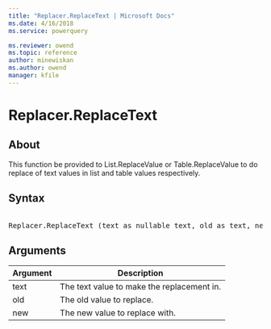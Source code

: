 ```yaml
---
title: "Replacer.ReplaceText | Microsoft Docs"
ms.date: 4/16/2018
ms.service: powerquery

ms.reviewer: owend
ms.topic: reference
author: minewiskan
ms.author: owend
manager: kfile
---
```

# Replacer.ReplaceText

  
## About  
This function be provided to List.ReplaceValue or Table.ReplaceValue to do replace of text values in list and table values respectively.  
  
## Syntax

<pre> 
Replacer.ReplaceText (text as nullable text, old as text, new as text) as nullable text  
</pre> 
  
## Arguments  
  
|Argument|Description|  
|------------|---------------|  
|text|The text value to make the replacement in.|  
|old|The old value to replace.|  
|new|The new value to replace with.|  
  
